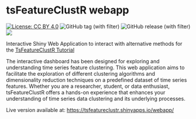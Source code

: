 # tsFeatureClustR webapp

[![License: CC BY 4.0](https://img.shields.io/badge/License-CC_BY_4.0-lightgrey.svg)](https://creativecommons.org/licenses/by/4.0/)
![GitHub tag (with filter)](https://img.shields.io/github/v/tag/JannisCodes/tsFeatureClustRApp?label=version)
![GitHub release (with filter)](https://img.shields.io/github/v/release/JannisCodes/tsFeatureClustRApp)
[![](https://img.shields.io/badge/Shiny-shinyapps.io-blue?style=flat&labelColor=white&logo=RStudio&logoColor=blue)](https://matt.dray.shinyapps.io/randoflag/)

Interactive Shiny Web Application to interact with alternative methods for the [TsFeatureClustR Tutorial](https://www.tsfeatureclustr.com/)

The interactive dashboard has been designed for exploring and understanding time series feature clustering. This web application aims to facilitate the exploration of different clustering algorithms and dimensionality reduction techniques on a predefined dataset of time series features. Whether you are a researcher, student, or data enthusiast, tsFeatureClustR offers a hands-on experience that enhances your understanding of time series data clustering and its underlying processes.

Live version available at: https://tsfeatureclustr.shinyapps.io/webapp/

 
